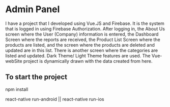 # Admin Panel

I have a project that I developed using Vue.JS and Firebase. It is the system that is logged in using Firebase Authorization. After logging in, the About Us screen where the User (Company) information is entered, the Dashboard Screen where the reports are received, the Product List Screen where the products are listed, and the screen where the products are deleted and updated are in this list. There is another screen where the categories are listed and updated. Dark Theme/ Light Theme features are used. The Vue-webSite project is dynamically drawn with the data created from here.

## To start the project

npm install

react-native run-android || react-native run-ios
